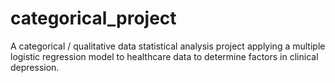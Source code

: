 # categorical_project
A categorical / qualitative data statistical analysis project applying a multiple logistic regression model to healthcare data to determine factors in clinical depression.

